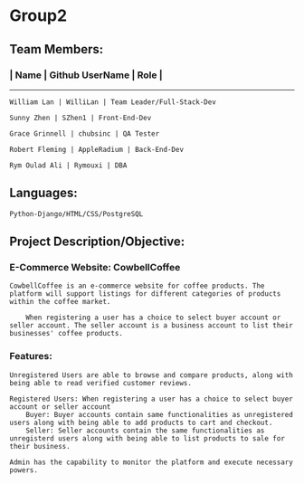 # Group2

## Team Members: 
###	| Name | Github UserName |  Role  |
   _____________________________________
	William Lan | WilliLan | Team Leader/Full-Stack-Dev

	Sunny Zhen | SZhen1 | Front-End-Dev

	Grace Grinnell | chubsinc | QA Tester

	Robert Fleming | AppleRadium | Back-End-Dev

	Rym Oulad Ali | Rymouxi | DBA

## Languages:
	Python-Django/HTML/CSS/PostgreSQL

## Project Description/Objective:
###	E-Commerce Website: CowbellCoffee
	CowbellCoffee is an e-commerce website for coffee products. The platform will support listings for different categories of products within the coffee market. 
		
		When registering a user has a choice to select buyer account or seller account. The seller account is a business account to list their businesses' coffee products.
###	Features:
	Unregistered Users are able to browse and compare products, along with being able to read verified customer reviews.

	Registered Users: When registering a user has a choice to select buyer account or seller account
		Buyer: Buyer accounts contain same functionalities as unregistered users along with being able to add products to cart and checkout.
		Seller: Seller accounts contain the same functionalities as unregisterd users along with being able to list products to sale for their business.

	Admin has the capability to monitor the platform and execute necessary powers.


